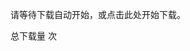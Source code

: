 <script> window.onload = function () { var link = document.createElement('a'); link.href = "../ohlab.pdf"; link.download = "../ohlab.pdf"; link.click(); } </script>
请等待下载自动开始，或点击此处开始下载。

<script async src="//busuanzi.ibruce.info/busuanzi/2.3/busuanzi.pure.mini.js"></script>
总下载量 次